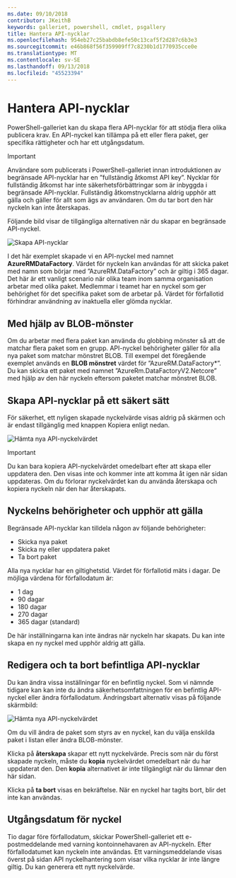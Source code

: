 ```yaml
---
ms.date: 09/10/2018
contributor: JKeithB
keywords: galleriet, powershell, cmdlet, psgallery
title: Hantera API-nycklar
ms.openlocfilehash: 954eb27c25babdb8efe50c13caf5f2d287c6b3e3
ms.sourcegitcommit: e46b868f56f359909ff7c8230b1d1770935cce0e
ms.translationtype: MT
ms.contentlocale: sv-SE
ms.lasthandoff: 09/13/2018
ms.locfileid: "45523394"
---
```

# <a name="managing-api-keys"></a>Hantera API-nycklar

PowerShell-galleriet kan du skapa flera API-nycklar för att stödja flera olika publicera krav. En API-nyckel kan tillämpa på ett eller flera paket, ger specifika rättigheter och har ett utgångsdatum.

> [!IMPORTANT]
> Användare som publicerats i PowerShell-galleriet innan introduktionen av begränsade API-nycklar har en ”fullständig åtkomst API key”. Nycklar för fullständig åtkomst har inte säkerhetsförbättringar som är inbyggda i begränsade API-nycklar. Fullständig åtkomstnycklarna aldrig upphör att gälla och gäller för allt som ägs av användaren. Om du tar bort den här nyckeln kan inte återskapas.

Följande bild visar de tillgängliga alternativen när du skapar en begränsade API-nyckel.

![Skapa API-nycklar](../../Images/PSGallery_KeyScoped.png)

I det här exemplet skapade vi en API-nyckel med namnet **AzureRMDataFactory**. Värdet för nyckeln kan användas för att skicka paket med namn som börjar med ”AzureRM.DataFactory” och är giltig i 365 dagar. Det här är ett vanligt scenario när olika team inom samma organisation arbetar med olika paket. Medlemmar i teamet har en nyckel som ger behörighet för det specifika paket som de arbetar på.
Värdet för förfallotid förhindrar användning av inaktuella eller glömda nycklar.

## <a name="using-glob-patterns"></a>Med hjälp av BLOB-mönster

Om du arbetar med flera paket kan använda du globbing mönster så att de matchar flera paket som en grupp. API-nyckel behörigheter gäller för alla nya paket som matchar mönstret BLOB. Till exempel det föregående exemplet används en **BLOB mönstret** värdet för ”AzureRM.DataFactory*”. Du kan skicka ett paket med namnet ”AzureRm.DataFactoryV2.Netcore” med hjälp av den här nyckeln eftersom paketet matchar mönstret BLOB.

## <a name="create-api-keys-securely"></a>Skapa API-nycklar på ett säkert sätt

För säkerhet, ett nyligen skapade nyckelvärde visas aldrig på skärmen och är endast tillgänglig med knappen Kopiera enligt nedan.

![Hämta nya API-nyckelvärdet](../../Images/PSGallery_CopyCreatedKey.png)

> [!IMPORTANT]
> Du kan bara kopiera API-nyckelvärdet omedelbart efter att skapa eller uppdatera den. Den visas inte och kommer inte att komma åt igen när sidan uppdateras. Om du förlorar nyckelvärdet kan du använda återskapa och kopiera nyckeln när den har återskapats.

## <a name="key-permissions-and-expiration"></a>Nyckelns behörigheter och upphör att gälla

Begränsade API-nycklar kan tilldela någon av följande behörigheter:

- Skicka nya paket
- Skicka ny eller uppdatera paket
- Ta bort paket

Alla nya nycklar har en giltighetstid. Värdet för förfallotid mäts i dagar. De möjliga värdena för förfallodatum är:

- 1 dag
- 90 dagar
- 180 dagar
- 270 dagar
- 365 dagar (standard)

De här inställningarna kan inte ändras när nyckeln har skapats. Du kan inte skapa en ny nyckel med upphör aldrig att gälla.

## <a name="editing-and-deleting-existing-api-keys"></a>Redigera och ta bort befintliga API-nycklar

Du kan ändra vissa inställningar för en befintlig nyckel. Som vi nämnde tidigare kan kan inte du ändra säkerhetsomfattningen för en befintlig API-nyckel eller ändra förfallodatum. Ändringsbart alternativ visas på följande skärmbild:

![Hämta nya API-nyckelvärdet](../../Images/PSGallery_EditAPIKey.png)

Om du vill ändra de paket som styrs av en nyckel, kan du välja enskilda paket i listan eller ändra BLOB-mönster.

Klicka på **återskapa** skapar ett nytt nyckelvärde. Precis som när du först skapade nyckeln, måste du **kopia** nyckelvärdet omedelbart när du har uppdaterat den. Den **kopia** alternativet är inte tillgängligt när du lämnar den här sidan.

Klicka på **ta bort** visas en bekräftelse. När en nyckel har tagits bort, blir det inte kan användas.

## <a name="key-expiration"></a>Utgångsdatum för nyckel

Tio dagar före förfallodatum, skickar PowerShell-galleriet ett e-postmeddelande med varning kontoinnehavaren av API-nyckeln. Efter förfallodatumet kan nyckeln inte användas. Ett varningsmeddelande visas överst på sidan API nyckelhantering som visar vilka nycklar är inte längre giltig. Du kan generera ett nytt nyckelvärde.
